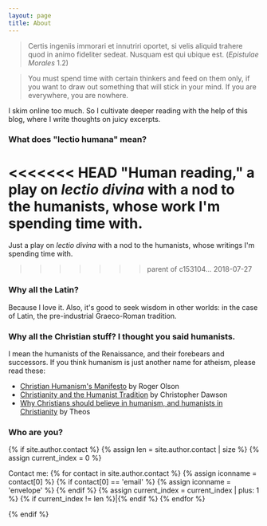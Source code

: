```yaml
---
layout: page
title: About
---
```


> Certis ingeniis immorari et innutriri oportet, si velis aliquid trahere quod in animo fideliter sedeat. Nusquam est qui ubique est. (*Epistulae Morales* 1.2)

> You must spend time with certain thinkers and feed on them only, if you want to draw out something that will stick in your mind. If you are everywhere, you are nowhere.

I skim online too much. So I cultivate deeper reading with the help of this blog, where I write thoughts on juicy excerpts.

### What does "lectio humana" mean?

<<<<<<< HEAD
"Human reading," a play on *lectio divina* with a nod to the humanists, whose work I'm spending time with.
=======
Just a play on *lectio divina* with a nod to the humanists, whose writings I'm spending time with.
>>>>>>> parent of c153104... 2018-07-27

### Why all the Latin?

Because I love it. Also, it's good to seek wisdom in other worlds: in the case of Latin, the pre-industrial Graeco-Roman tradition.

### Why all the Christian stuff? I thought you said humanists.

I mean the humanists of the Renaissance, and their forebears and successors. If you think humanism is just another name for atheism, please read these:

* [Christian Humanism's Manifesto](https://www.tikkun.org/nextgen/christian-humanisms-manifesto-by-roger-e-olson) by Roger Olson
* [Christianity and the Humanist Tradition](http://www.theimaginativeconservative.org/2013/06/christianity-and-the-humanist-tradition.html) by Christopher Dawson
* [Why Christians should believe in humanism, and humanists in Christianity](https://www.theosthinktank.co.uk/cmsfiles/archive/files/Christian%20Humanism%20FINAL%20combined.pdf) by Theos

### Who are you?

{% if site.author.contact %}
{% assign len = site.author.contact | size %}
{% assign current_index = 0 %}
<div class="sidebar-personal-info-section">
<p> Contact me: 
{% for contact in site.author.contact %}
{% assign iconname = contact[0] %}
{% if contact[0] == 'email' %}
{% assign iconname = 'envelope' %}
{% endif %}
<a href="{{ contact[1] }}">
  <i class="fa fa-{{ iconname }}" aria-hidden="true"></i>
</a>
{% assign current_index = current_index | plus: 1 %}
{% if current_index != len %}|{% endif %}
{% endfor %}
</p>
</div>
{% endif %}